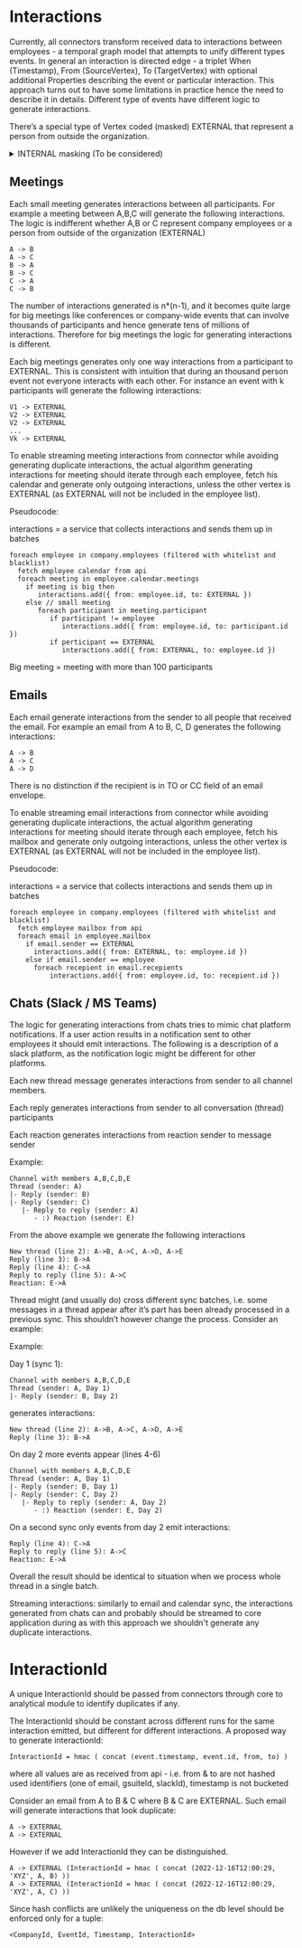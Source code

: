 # Interactions 
Currently, all connectors transform received data to interactions between employees - a temporal graph model that attempts to unify different types events. In general an interaction is directed edge - a triplet When (Timestamp), From (SourceVertex), To (TargetVertex) with optional additional Properties describing the event or particular interaction. This approach turns out to have some limitations in practice hence the need to describe it in details. Different type of events have different logic to generate interactions.

There’s a special type of Vertex coded (masked) EXTERNAL that represent a person from outside the organization. 

<details>
  <summary>INTERNAL masking (To be considered)</summary>
 A person from inside of organization but outside of deployment scope (e.g. outside the pilot programme or from the capital group) shall be masked INTERNAL. 
</details>

## Meetings

Each small meeting generates interactions between all participants. For example a meeting between A,B,C will generate the following interactions. The logic is indifferent whether A,B or C represent company employees or a person from outside of the organization (EXTERNAL)    
```
A -> B
A -> C
B -> A
B -> C
C -> A
C -> B
```
The number of interactions generated is n*(n-1), and it becomes quite large for big meetings like conferences or company-wide events that can involve thousands of participants and hence generate tens of millions of interactions. Therefore for big meetings the logic for generating interactions is different.

Each big meetings generates only one way interactions from a participant to EXTERNAL. This is consistent with intuition that during an thousand person event not everyone interacts with each other. For instance an event with k participants will generate the following interactions:

```
V1 -> EXTERNAL
V2 -> EXTERNAL
V2 -> EXTERNAL
...
Vk -> EXTERNAL
```

To enable streaming meeting interactions from connector while avoiding generating duplicate interactions, the actual algorithm generating interactions for meeting should iterate through each employee, fetch his calendar and generate only outgoing interactions, unless the other vertex is EXTERNAL (as EXTERNAL will not be included in the employee list). 

Pseudocode:  

interactions = a service that collects interactions and sends them up in batches

```
foreach employee in company.employees (filtered with whitelist and blacklist)
  fetch employee calendar from api
  foreach meeting in employee.calendar.meetings
    if meeting is big then
       interactions.add({ from: employee.id, to: EXTERNAL })
    else // small meeting
       foreach participant in meeting.participant
          if participant != employee 
             interactions.add({ from: employee.id, to: participant.id })
          if perticipant == EXTERNAL
             interactions.add({ from: EXTERNAL, to: employee.id })             
```

Big meeting = meeting with more than 100 participants

## Emails

Each email generate interactions from the sender to all people that received the email. For example an email from A to B, C, D generates the following interactions:

```
A -> B
A -> C
A -> D
```

There is no distinction if the recipient is in TO or CC field of an email envelope.

To enable streaming email interactions from connector while avoiding generating duplicate interactions, the actual algorithm generating interactions for meeting should iterate through each employee, fetch his mailbox and generate only outgoing interactions, unless the other vertex is EXTERNAL (as EXTERNAL will not be included in the employee list). 

Pseudocode:  

interactions = a service that collects interactions and sends them up in batches
```
foreach employee in company.employees (filtered with whitelist and blacklist)
  fetch employee mailbox from api
  foreach email in employee.mailbox
    if email.sender == EXTERNAL
      interactions.add({ from: EXTERNAL, to: employee.id })
    else if email.sender == employee
      foreach recepient in email.recepients
          interactions.add({ from: employee.id, to: recepient.id })
```


## Chats (Slack / MS Teams)

The logic for generating interactions from chats tries to mimic chat platform notifications. If a user action results in a notification sent to other employees it should emit interactions. The following is a description of a slack platform, as the notification logic might be different for other platforms. 

Each new thread message generates interactions from sender to all channel members. 

Each reply generates interactions from sender to all conversation (thread) participants

Each reaction generates interactions from reaction sender to message sender  

Example:    
```
Channel with members A,B,C,D,E
Thread (sender: A)
|- Reply (sender: B)
|- Reply (sender: C)
   |- Reply to reply (sender: A)
      - :) Reaction (sender: E)
```
From the above example we generate the following interactions
```
New thread (line 2): A->B, A->C, A->D, A->E
Reply (line 3): B->A
Reply (line 4): C->A
Reply to reply (line 5): A->C
Reaction: E->A
```

Thread might (and usually do) cross different sync batches, i.e. some messages in a thread appear after it’s part has been already processed in a previous sync. This shouldn’t however change the process.  Consider an example:

Example:

Day 1 (sync 1):    
```
Channel with members A,B,C,D,E
Thread (sender: A, Day 1)
|- Reply (sender: B, Day 2)
```
generates interactions:
```
New thread (line 2): A->B, A->C, A->D, A->E
Reply (line 3): B->A
```
On day 2 more events appear (lines 4-6)
```
Channel with members A,B,C,D,E
Thread (sender: A, Day 1)
|- Reply (sender: B, Day 1)
|- Reply (sender: C, Day 2)
   |- Reply to reply (sender: A, Day 2)
      - :) Reaction (sender: E, Day 2)
```
On a second sync only events from day 2 emit interactions:
```
Reply (line 4): C->A
Reply to reply (line 5): A->C
Reaction: E->A
```
Overall the result should be identical to situation when we process whole thread in a single batch. 

Streaming interactions: similarly to email and calendar sync, the interactions generated from chats can and probably should be streamed to core application during as with this approach we shouldn't generate any duplicate interactions. 


# InteractionId

A unique InteractionId should be passed from connectors through core to analytical module to identify duplicates if any. 

The InteractionId should be constant across different runs for the same interaction emitted, but different for different interactions. A proposed way to generate interactionId:
```
InteractionId = hmac ( concat (event.timestamp, event.id, from, to) ) 
```
where all values are as received from api - i.e. from & to are not hashed used identifiers (one of email, gsuiteId, slackId), timestamp is not bucketed

Consider an email from A to B & C where B & C are EXTERNAL. Such email will generate interactions that look duplicate:
```
A -> EXTERNAL
A -> EXTERNAL
```
However if we add InteractionId they can be distinguished.
```
A -> EXTERNAL (InteractionId = hmac ( concat (2022-12-16T12:00:29, 'XYZ', A, B) ))  
A -> EXTERNAL (InteractionId = hmac ( concat (2022-12-16T12:00:29, 'XYZ', A, C) ))
```
Since hash conflicts are unlikely the uniqueness on the db level should be enforced only for a tuple: 
```
<CompanyId, EventId, Timestamp, InteractionId>
```